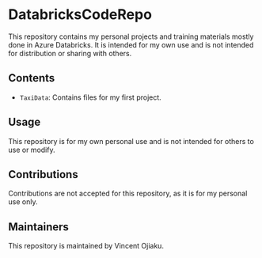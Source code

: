 # DatabricksCodeRepo

This repository contains my personal projects and training materials mostly done in Azure Databricks. It is intended for my own use and is not intended for distribution or sharing with others.

## Contents

- `TaxiData`: Contains files for my first project.

## Usage

This repository is for my own personal use and is not intended for others to use or modify.

## Contributions

Contributions are not accepted for this repository, as it is for my personal use only.

## Maintainers

This repository is maintained by Vincent Ojiaku.
